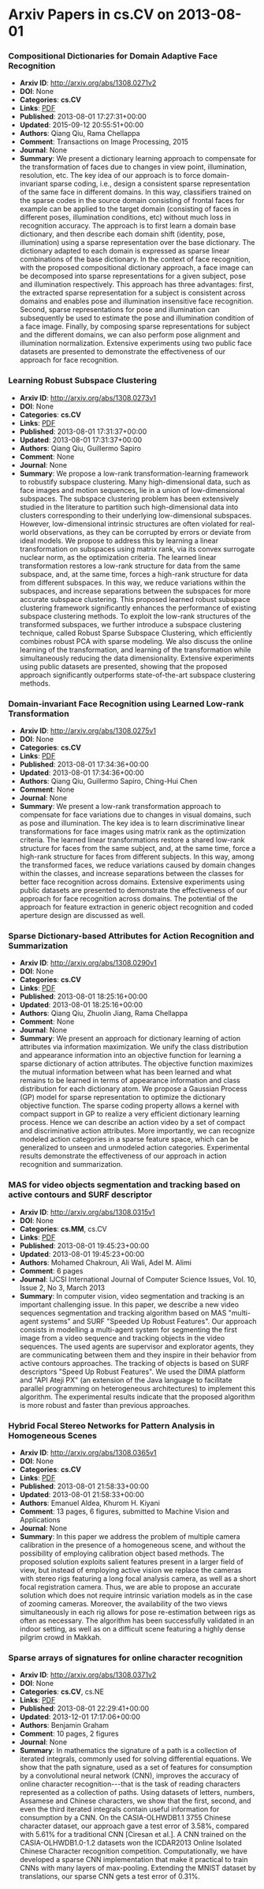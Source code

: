 # Arxiv Papers in cs.CV on 2013-08-01
### Compositional Dictionaries for Domain Adaptive Face Recognition
- **Arxiv ID**: http://arxiv.org/abs/1308.0271v2
- **DOI**: None
- **Categories**: **cs.CV**
- **Links**: [PDF](http://arxiv.org/pdf/1308.0271v2)
- **Published**: 2013-08-01 17:27:31+00:00
- **Updated**: 2015-09-12 20:55:51+00:00
- **Authors**: Qiang Qiu, Rama Chellappa
- **Comment**: Transactions on Image Processing, 2015
- **Journal**: None
- **Summary**: We present a dictionary learning approach to compensate for the transformation of faces due to changes in view point, illumination, resolution, etc. The key idea of our approach is to force domain-invariant sparse coding, i.e., design a consistent sparse representation of the same face in different domains. In this way, classifiers trained on the sparse codes in the source domain consisting of frontal faces for example can be applied to the target domain (consisting of faces in different poses, illumination conditions, etc) without much loss in recognition accuracy. The approach is to first learn a domain base dictionary, and then describe each domain shift (identity, pose, illumination) using a sparse representation over the base dictionary. The dictionary adapted to each domain is expressed as sparse linear combinations of the base dictionary. In the context of face recognition, with the proposed compositional dictionary approach, a face image can be decomposed into sparse representations for a given subject, pose and illumination respectively. This approach has three advantages: first, the extracted sparse representation for a subject is consistent across domains and enables pose and illumination insensitive face recognition. Second, sparse representations for pose and illumination can subsequently be used to estimate the pose and illumination condition of a face image. Finally, by composing sparse representations for subject and the different domains, we can also perform pose alignment and illumination normalization. Extensive experiments using two public face datasets are presented to demonstrate the effectiveness of our approach for face recognition.



### Learning Robust Subspace Clustering
- **Arxiv ID**: http://arxiv.org/abs/1308.0273v1
- **DOI**: None
- **Categories**: **cs.CV**
- **Links**: [PDF](http://arxiv.org/pdf/1308.0273v1)
- **Published**: 2013-08-01 17:31:37+00:00
- **Updated**: 2013-08-01 17:31:37+00:00
- **Authors**: Qiang Qiu, Guillermo Sapiro
- **Comment**: None
- **Journal**: None
- **Summary**: We propose a low-rank transformation-learning framework to robustify subspace clustering. Many high-dimensional data, such as face images and motion sequences, lie in a union of low-dimensional subspaces. The subspace clustering problem has been extensively studied in the literature to partition such high-dimensional data into clusters corresponding to their underlying low-dimensional subspaces. However, low-dimensional intrinsic structures are often violated for real-world observations, as they can be corrupted by errors or deviate from ideal models. We propose to address this by learning a linear transformation on subspaces using matrix rank, via its convex surrogate nuclear norm, as the optimization criteria. The learned linear transformation restores a low-rank structure for data from the same subspace, and, at the same time, forces a high-rank structure for data from different subspaces. In this way, we reduce variations within the subspaces, and increase separations between the subspaces for more accurate subspace clustering. This proposed learned robust subspace clustering framework significantly enhances the performance of existing subspace clustering methods. To exploit the low-rank structures of the transformed subspaces, we further introduce a subspace clustering technique, called Robust Sparse Subspace Clustering, which efficiently combines robust PCA with sparse modeling. We also discuss the online learning of the transformation, and learning of the transformation while simultaneously reducing the data dimensionality. Extensive experiments using public datasets are presented, showing that the proposed approach significantly outperforms state-of-the-art subspace clustering methods.



### Domain-invariant Face Recognition using Learned Low-rank Transformation
- **Arxiv ID**: http://arxiv.org/abs/1308.0275v1
- **DOI**: None
- **Categories**: **cs.CV**
- **Links**: [PDF](http://arxiv.org/pdf/1308.0275v1)
- **Published**: 2013-08-01 17:34:36+00:00
- **Updated**: 2013-08-01 17:34:36+00:00
- **Authors**: Qiang Qiu, Guillermo Sapiro, Ching-Hui Chen
- **Comment**: None
- **Journal**: None
- **Summary**: We present a low-rank transformation approach to compensate for face variations due to changes in visual domains, such as pose and illumination. The key idea is to learn discriminative linear transformations for face images using matrix rank as the optimization criteria. The learned linear transformations restore a shared low-rank structure for faces from the same subject, and, at the same time, force a high-rank structure for faces from different subjects. In this way, among the transformed faces, we reduce variations caused by domain changes within the classes, and increase separations between the classes for better face recognition across domains. Extensive experiments using public datasets are presented to demonstrate the effectiveness of our approach for face recognition across domains. The potential of the approach for feature extraction in generic object recognition and coded aperture design are discussed as well.



### Sparse Dictionary-based Attributes for Action Recognition and Summarization
- **Arxiv ID**: http://arxiv.org/abs/1308.0290v1
- **DOI**: None
- **Categories**: **cs.CV**
- **Links**: [PDF](http://arxiv.org/pdf/1308.0290v1)
- **Published**: 2013-08-01 18:25:16+00:00
- **Updated**: 2013-08-01 18:25:16+00:00
- **Authors**: Qiang Qiu, Zhuolin Jiang, Rama Chellappa
- **Comment**: None
- **Journal**: None
- **Summary**: We present an approach for dictionary learning of action attributes via information maximization. We unify the class distribution and appearance information into an objective function for learning a sparse dictionary of action attributes. The objective function maximizes the mutual information between what has been learned and what remains to be learned in terms of appearance information and class distribution for each dictionary atom. We propose a Gaussian Process (GP) model for sparse representation to optimize the dictionary objective function. The sparse coding property allows a kernel with compact support in GP to realize a very efficient dictionary learning process. Hence we can describe an action video by a set of compact and discriminative action attributes. More importantly, we can recognize modeled action categories in a sparse feature space, which can be generalized to unseen and unmodeled action categories. Experimental results demonstrate the effectiveness of our approach in action recognition and summarization.



### MAS for video objects segmentation and tracking based on active contours and SURF descriptor
- **Arxiv ID**: http://arxiv.org/abs/1308.0315v1
- **DOI**: None
- **Categories**: **cs.MM**, cs.CV
- **Links**: [PDF](http://arxiv.org/pdf/1308.0315v1)
- **Published**: 2013-08-01 19:45:23+00:00
- **Updated**: 2013-08-01 19:45:23+00:00
- **Authors**: Mohamed Chakroun, Ali Wali, Adel M. Alimi
- **Comment**: 6 pages
- **Journal**: IJCSI International Journal of Computer Science Issues, Vol. 10,
  Issue 2, No 3, March 2013
- **Summary**: In computer vision, video segmentation and tracking is an important challenging issue. In this paper, we describe a new video sequences segmentation and tracking algorithm based on MAS "multi-agent systems" and SURF "Speeded Up Robust Features". Our approach consists in modelling a multi-agent system for segmenting the first image from a video sequence and tracking objects in the video sequences. The used agents are supervisor and explorator agents, they are communicating between them and they inspire in their behavior from active contours approaches. The tracking of objects is based on SURF descriptors "Speed Up Robust Features". We used the DIMA platform and "API Ateji PX" (an extension of the Java language to facilitate parallel programming on heterogeneous architectures) to implement this algorithm. The experimental results indicate that the proposed algorithm is more robust and faster than previous approaches.



### Hybrid Focal Stereo Networks for Pattern Analysis in Homogeneous Scenes
- **Arxiv ID**: http://arxiv.org/abs/1308.0365v1
- **DOI**: None
- **Categories**: **cs.CV**
- **Links**: [PDF](http://arxiv.org/pdf/1308.0365v1)
- **Published**: 2013-08-01 21:58:33+00:00
- **Updated**: 2013-08-01 21:58:33+00:00
- **Authors**: Emanuel Aldea, Khurom H. Kiyani
- **Comment**: 13 pages, 6 figures, submitted to Machine Vision and Applications
- **Journal**: None
- **Summary**: In this paper we address the problem of multiple camera calibration in the presence of a homogeneous scene, and without the possibility of employing calibration object based methods. The proposed solution exploits salient features present in a larger field of view, but instead of employing active vision we replace the cameras with stereo rigs featuring a long focal analysis camera, as well as a short focal registration camera. Thus, we are able to propose an accurate solution which does not require intrinsic variation models as in the case of zooming cameras. Moreover, the availability of the two views simultaneously in each rig allows for pose re-estimation between rigs as often as necessary. The algorithm has been successfully validated in an indoor setting, as well as on a difficult scene featuring a highly dense pilgrim crowd in Makkah.



### Sparse arrays of signatures for online character recognition
- **Arxiv ID**: http://arxiv.org/abs/1308.0371v2
- **DOI**: None
- **Categories**: **cs.CV**, cs.NE
- **Links**: [PDF](http://arxiv.org/pdf/1308.0371v2)
- **Published**: 2013-08-01 22:29:41+00:00
- **Updated**: 2013-12-01 17:17:06+00:00
- **Authors**: Benjamin Graham
- **Comment**: 10 pages, 2 figures
- **Journal**: None
- **Summary**: In mathematics the signature of a path is a collection of iterated integrals, commonly used for solving differential equations. We show that the path signature, used as a set of features for consumption by a convolutional neural network (CNN), improves the accuracy of online character recognition---that is the task of reading characters represented as a collection of paths. Using datasets of letters, numbers, Assamese and Chinese characters, we show that the first, second, and even the third iterated integrals contain useful information for consumption by a CNN.   On the CASIA-OLHWDB1.1 3755 Chinese character dataset, our approach gave a test error of 3.58%, compared with 5.61% for a traditional CNN [Ciresan et al.]. A CNN trained on the CASIA-OLHWDB1.0-1.2 datasets won the ICDAR2013 Online Isolated Chinese Character recognition competition.   Computationally, we have developed a sparse CNN implementation that make it practical to train CNNs with many layers of max-pooling. Extending the MNIST dataset by translations, our sparse CNN gets a test error of 0.31%.



